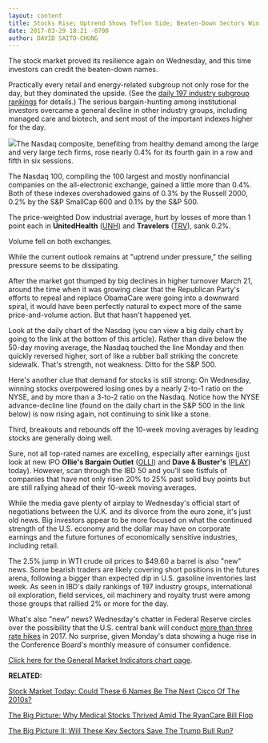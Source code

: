 ```yaml
---
layout: content
title: Stocks Rise; Uptrend Shows Teflon Side; Beaten-Down Sectors Win Big
date: 2017-03-29 18:21 -0700
author: DAVID SAITO-CHUNG
---
```









The stock market proved its resilience again on Wednesday, and this time investors can credit the beaten-down names.


Practically every retail and energy-related subgroup not only rose for the day, but they dominated the upside. (See the [daily 197 industry subgroup rankings](https://www.investors.com/ibd-data-tables/) for details.) The serious bargain-hunting among institutional investors overcame a general decline in other industry groups, including managed care and biotech, and sent most of the important indexes higher for the day.


![](https://www.investors.com/wp-content/uploads/2017/03/MP032917-184x300.png)The Nasdaq composite, benefiting from healthy demand among the large and very large tech firms, rose nearly 0.4% for its fourth gain in a row and fifth in six sessions.


The Nasdaq 100, compiling the 100 largest and mostly nonfinancial companies on the all-electronic exchange, gained a little more than 0.4%. Both of these indexes overshadowed gains of 0.3% by the Russell 2000, 0.2% by the S&P SmallCap 600 and 0.1% by the S&P 500.


The price-weighted Dow industrial average, hurt by losses of more than 1 point each in **UnitedHealth** ([UNH](https://research.investors.com/quote.aspx?symbol=UNH)) and **Travelers** ([TRV](https://research.investors.com/quote.aspx?symbol=TRV)), sank 0.2%.


Volume fell on both exchanges.


While the current outlook remains at "uptrend under pressure," the selling pressure seems to be dissipating.


After the market got thumped by big declines in higher turnover March 21, around the time when it was growing clear that the Republican Party's efforts to repeal and replace ObamaCare were going into a downward spiral, it would have been perfectly natural to expect more of the same price-and-volume action. But that hasn't happened yet.


Look at the daily chart of the Nasdaq (you can view a big daily chart by going to the link at the bottom of this article). Rather than dive below the 50-day moving average, the Nasdaq touched the line Monday and then quickly reversed higher, sort of like a rubber ball striking the concrete sidewalk. That's strength, not weakness. Ditto for the S&P 500.


Here's another clue that demand for stocks is still strong: On Wednesday, winning stocks overpowered losing ones by a nearly 2-to-1 ratio on the NYSE, and by more than a 3-to-2 ratio on the Nasdaq. Notice how the NYSE advance-decline line (found on the daily chart in the S&P 500 in the link below) is now rising again, not continuing to sink like a stone.


Third, breakouts and rebounds off the 10-week moving averages by leading stocks are generally doing well.


Sure, not all top-rated names are excelling, especially after earnings (just look at new IPO **Ollie's Bargain Outlet** ([OLLI](https://research.investors.com/quote.aspx?symbol=OLLI)) and **Dave & Buster's** ([PLAY](https://research.investors.com/quote.aspx?symbol=PLAY)) today). However, scan through the IBD 50 and you'll see fistfuls of companies that have not only risen 20% to 25% past solid buy points but are still rallying ahead of their 10-week moving averages.


While the media gave plenty of airplay to Wednesday's official start of negotiations between the U.K. and its divorce from the euro zone, it's just old news. Big investors appear to be more focused on what the continued strength of the U.S. economy and the dollar may have on corporate earnings and the future fortunes of economically sensitive industries, including retail.


The 2.5% jump in WTI crude oil prices to $49.60 a barrel is also "new" news. Some bearish traders are likely covering short positions in the futures arena, following a bigger than expected dip in U.S. gasoline inventories last week. As seen in IBD's daily rankings of 197 industry groups, international oil exploration, field services, oil machinery and royalty trust were among those groups that rallied 2% or more for the day.


What's also "new" news? Wednesday's chatter in Federal Reserve circles over the possibility that the U.S. central bank will conduct [more than three rate hikes](https://www.investors.com/news/economy/fed-policymaker-wants-4-rate-hikes-in-2017-markets-yawn/) in 2017. No surprise, given Monday's data showing a huge rise in the Conference Board's monthly measure of consumer confidence.


[Click here for the General Market Indicators chart page](https://www.investors.com/wp-content/uploads/2017/03/IBD2903154958GMI.pdf).


**RELATED:**


[Stock Market Today: Could These 6 Names Be The Next Cisco Of The 2010s?](https://www.investors.com/market-trend/stock-market-today/stocks-mixed-nasdaq-up-can-these-6-names-become-the-next-cisco-of-2010s/)


[The Big Picture: Why Medical Stocks Thrived Amid The RyanCare Bill Flop](https://www.investors.com/market-trend/the-big-picture/medical-stocks-thrive-amid-ryancare-flop-nasdaq-edges-up-in-surprise-rebound/)


[The Big Picture II: Will These Key Sectors Save The Trump Bull Run?](https://www.investors.com/market-trend/the-big-picture/stocks-rebound-meekly-will-this-sector-save-the-trump-rally/)




